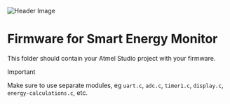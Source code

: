 ![Header Image](https://github.com/ee209-2020class/ee209-2020class.github.io/blob/master/ExtraInfo/logo.png)

# Firmware for Smart Energy Monitor

This folder should contain your Atmel Studio project with your firmware.

> [!IMPORTANT]
> Make sure to use separate modules, eg `uart.c`, `adc.c`, `timer1.c`, `display.c`, `energy-calculations.c`, etc.